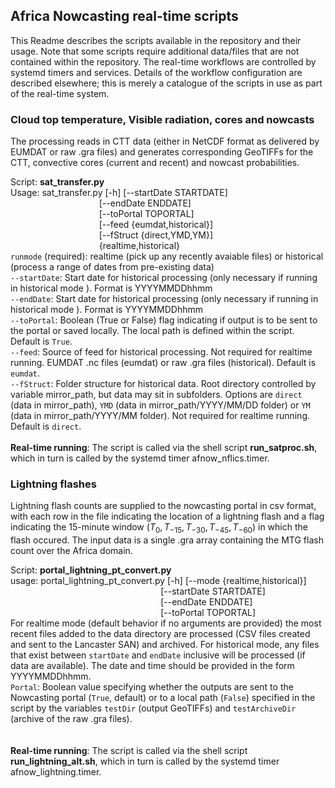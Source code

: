 ## Africa Nowcasting real-time scripts

This Readme describes the scripts available in the repository and their usage. Note that some scripts require additional data/files that are not contained within the repository. The real-time workflows are controlled by systemd timers and services. Details of the workflow configuration are described elsewhere; this is merely a catalogue of the scripts in use as part of the real-time system. 

### Cloud top temperature, Visible radiation, cores and nowcasts

The processing reads in CTT data (either in NetCDF format as delivered by EUMDAT or raw .gra files) and generates corresponding GeoTIFFs for the CTT, convective cores (current and recent) and nowcast probabilities. 

Script: **sat_transfer.py** <br />
Usage: sat_transfer.py [-h] [--startDate STARTDATE]<br />
&nbsp;&nbsp;&nbsp;&nbsp;&nbsp;&nbsp;&nbsp;&nbsp;&nbsp;&nbsp;&nbsp;&nbsp;&nbsp;&nbsp;&nbsp;&nbsp;&nbsp;&nbsp;&nbsp;&nbsp;&nbsp;&nbsp;&nbsp;&nbsp;&nbsp;&nbsp;&nbsp;&nbsp;&nbsp;&nbsp;&nbsp;&nbsp;&nbsp;&nbsp;&nbsp; [--endDate ENDDATE]<br />
&nbsp;&nbsp;&nbsp;&nbsp;&nbsp;&nbsp;&nbsp;&nbsp;&nbsp;&nbsp;&nbsp;&nbsp;&nbsp;&nbsp;&nbsp;&nbsp;&nbsp;&nbsp;&nbsp;&nbsp;&nbsp;&nbsp;&nbsp;&nbsp;&nbsp;&nbsp;&nbsp;&nbsp;&nbsp;&nbsp;&nbsp;&nbsp;&nbsp;&nbsp;&nbsp; 
                       [--toPortal TOPORTAL]<br />
&nbsp;&nbsp;&nbsp;&nbsp;&nbsp;&nbsp;&nbsp;&nbsp;&nbsp;&nbsp;&nbsp;&nbsp;&nbsp;&nbsp;&nbsp;&nbsp;&nbsp;&nbsp;&nbsp;&nbsp;&nbsp;&nbsp;&nbsp;&nbsp;&nbsp;&nbsp;&nbsp;&nbsp;&nbsp;&nbsp;&nbsp;&nbsp;&nbsp;&nbsp;&nbsp;  [--feed {eumdat,historical}]<br />
&nbsp;&nbsp;&nbsp;&nbsp;&nbsp;&nbsp;&nbsp;&nbsp;&nbsp;&nbsp;&nbsp;&nbsp;&nbsp;&nbsp;&nbsp;&nbsp;&nbsp;&nbsp;&nbsp;&nbsp;&nbsp;&nbsp;&nbsp;&nbsp;&nbsp;&nbsp;&nbsp;&nbsp;&nbsp;&nbsp;&nbsp;&nbsp;&nbsp;&nbsp;&nbsp; 
                       [--fStruct {direct,YMD,YM}]<br />
&nbsp;&nbsp;&nbsp;&nbsp;&nbsp;&nbsp;&nbsp;&nbsp;&nbsp;&nbsp;&nbsp;&nbsp;&nbsp;&nbsp;&nbsp;&nbsp;&nbsp;&nbsp;&nbsp;&nbsp;&nbsp;&nbsp;&nbsp;&nbsp;&nbsp;&nbsp;&nbsp;&nbsp;&nbsp;&nbsp;&nbsp;&nbsp;&nbsp;&nbsp;&nbsp; 
                       {realtime,historical}<br />
`runmode` (required): realtime (pick up any recently avaiable files) or historical (process a range of dates from pre-existing data)<br />
`--startDate`: Start date for historical processing (only necessary if running in historical mode ). Format is  YYYYMMDDhhmm<br />
`--endDate`: Start date for historical processing (only necessary if running in historical mode ). Format is YYYYMMDDhhmm<br />
`--toPortal`: Boolean (True or False) flag indicating if output is to be sent to the portal or saved locally. The local path is defined within the script. Default is `True`.<br />
`--feed`: Source of feed for historical processing. Not required for realtime running. EUMDAT .nc files (eumdat) or raw .gra files (historical). Default is `eumdat`.<br />
`--fStruct`: Folder structure for historical data. Root directory controlled by variable mirror_path, but data may sit in subfolders. Options are `direct` (data in mirror_path), `YMD` (data in mirror_path/YYYY/MM/DD folder) or `YM` (data in mirror_path/YYYY/MM folder). Not required for realtime running. Default is `direct`.<br />
<br />
**Real-time running**: The script is called via the shell script **run_satproc.sh**, which in turn is called by the systemd timer afnow_nflics.timer.


### Lightning flashes

Lightning flash counts are supplied to the nowcasting portal in csv format, with each row in the file indicating the location of a lightning flash and a flag indicating the 15-minute window ($T_0, T_{-15}, T_{-30}, T_{-45}, T_{-60}$) in which the flash occured. The input data is a single .gra array containing the MTG flash count over the Africa domain. 

Script: **portal_lightning_pt_convert.py** <br />
usage: portal_lightning_pt_convert.py [-h] [--mode {realtime,historical}]<br />
&nbsp;&nbsp;&nbsp;&nbsp;&nbsp;&nbsp;&nbsp;&nbsp;&nbsp;&nbsp;&nbsp;&nbsp;&nbsp;&nbsp;&nbsp;&nbsp;&nbsp;&nbsp;&nbsp;&nbsp;&nbsp;&nbsp;&nbsp;&nbsp;&nbsp;&nbsp;&nbsp;&nbsp;&nbsp;&nbsp;&nbsp;&nbsp;&nbsp;&nbsp;&nbsp;&nbsp;&nbsp;&nbsp;&nbsp;&nbsp;&nbsp;&nbsp;&nbsp;&nbsp;&nbsp;&nbsp;&nbsp;&nbsp;&nbsp;&nbsp;&nbsp;&nbsp;&nbsp;&nbsp;&nbsp;&nbsp;&nbsp;&nbsp;&nbsp;&nbsp;&nbsp;[--startDate STARTDATE]<br />
&nbsp;&nbsp;&nbsp;&nbsp;&nbsp;&nbsp;&nbsp;&nbsp;&nbsp;&nbsp;&nbsp;&nbsp;&nbsp;&nbsp;&nbsp;&nbsp;&nbsp;&nbsp;&nbsp;&nbsp;&nbsp;&nbsp;&nbsp;&nbsp;&nbsp;&nbsp;&nbsp;&nbsp;&nbsp;&nbsp;&nbsp;&nbsp;&nbsp;&nbsp;&nbsp;&nbsp;&nbsp;&nbsp;&nbsp;&nbsp;&nbsp;&nbsp;&nbsp;&nbsp;&nbsp;&nbsp;&nbsp;&nbsp;&nbsp;&nbsp;&nbsp;&nbsp;&nbsp;&nbsp;&nbsp;&nbsp;&nbsp;&nbsp;&nbsp;&nbsp;
                                      [--endDate ENDDATE]<br />
&nbsp;&nbsp;&nbsp;&nbsp;&nbsp;&nbsp;&nbsp;&nbsp;&nbsp;&nbsp;&nbsp;&nbsp;&nbsp;&nbsp;&nbsp;&nbsp;&nbsp;&nbsp;&nbsp;&nbsp;&nbsp;&nbsp;&nbsp;&nbsp;&nbsp;&nbsp;&nbsp;&nbsp;&nbsp;&nbsp;&nbsp;&nbsp;&nbsp;&nbsp;&nbsp;&nbsp;&nbsp;&nbsp;&nbsp;&nbsp;&nbsp;&nbsp;&nbsp;&nbsp;&nbsp;&nbsp;&nbsp;&nbsp;&nbsp;&nbsp;&nbsp;&nbsp;&nbsp;&nbsp;&nbsp;&nbsp;&nbsp;&nbsp;&nbsp;&nbsp;
                                      [--toPortal TOPORTAL]<br />
For realtime mode (default behavior if no arguments are provided) the most recent files added to the data directory are processed (CSV files created and sent to the Lancaster SAN) and archived. For historical mode, any files that exist between `startDate` and `endDate` inclusive will be processed (if data are available). The date and time should be provided in the form YYYYMMDDhhmm. <br />
`Portal`: Boolean value specifying whether the outputs are sent to the Nowcasting portal (`True`, default) or to a local path (`False`) specified in the script by the variables `testDir` (output GeoTIFFs) and `testArchiveDir` (archive of the raw .gra files). <br />
<br /><br />
**Real-time running**: The script is called via the shell script **run_lightning_alt.sh**, which in turn is called by the systemd timer afnow_lightning.timer.

